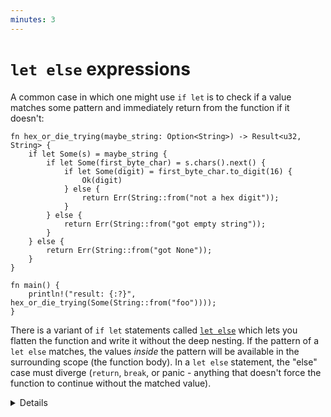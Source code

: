 ```yaml
---
minutes: 3
---
```


# `let else` expressions

A common case in which one might use `if let` is to check if a value matches some 
pattern and immediately return from the function if it doesn't: 

```rust,editable
fn hex_or_die_trying(maybe_string: Option<String>) -> Result<u32, String> {
    if let Some(s) = maybe_string {
        if let Some(first_byte_char) = s.chars().next() {
            if let Some(digit) = first_byte_char.to_digit(16) {
                Ok(digit)
            } else {
                return Err(String::from("not a hex digit"));
            }
        } else {
            return Err(String::from("got empty string"));
        }
    } else {
        return Err(String::from("got None"));
    }
}

fn main() {
    println!("result: {:?}", hex_or_die_trying(Some(String::from("foo"))));
}
```

There is a variant of `if let` statements called 
[`let else`](https://doc.rust-lang.org/rust-by-example/flow_control/let_else.html)
which lets you flatten the function and write it without the deep nesting. If the pattern 
of a `let else` matches, the values _inside_ the pattern will be available in 
the surrounding scope (the function body). In a `let else` statement, the "else" 
case must diverge (`return`, `break`, or panic - anything that doesn't force the 
function to continue without the matched value). 

<details>

`if-let`s can pile up, as shown. The `let-else` construct supports flattening
this nested code. Rewrite the awkward version for students, so they can see the
transformation.

The rewritten version is:

```rust
fn hex_or_die_trying(maybe_string: Option<String>) -> Result<u32, String> {
    let Some(s) = maybe_string else {
        return Err(String::from("got None"));
    };
    let Some(first_byte_char) = s.chars().next() else {
        return Err(String::from("got empty string"));
    };
    let Some(digit) = first_byte_char.to_digit(16) else {
        return Err(String::from("not a hex digit"));
    };

    return Ok(digit);
}
```

Point out that `let else` requires a semicolon after the closing brace, same as
a regular `let` statement.

</details>

